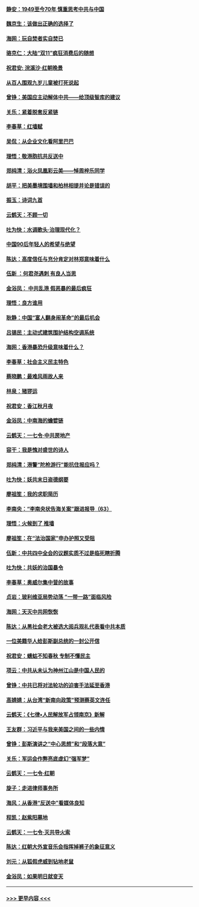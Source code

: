 #### [静安：1949至今70年 慎重思考中共与中国](../pages/nsc993/n11651244.md?t=11140944) 
#### [魏京生：该做出正确的选择了](../pages/nsc993/n11653084.md?t=11140944) 
#### [海网：玩自焚者实自焚已](../pages/nsc993/n11652423.md?t=11140944) 
#### [骆克仁：大陆“双11”疯狂消费后的随想](../pages/nsc993/n11652305.md?t=11140944) 
#### [祝君安: 浣溪沙·红朝晚景](../pages/nsc993/n11652258.md?t=11140944) 
#### [从百人围观九岁儿童被打死说起](../pages/nsc993/n11651030.md?t=11140944) 
#### [曾铮：美国应主动解体中共——给顶级智库的建议](../pages/nsc993/n11649888.md?t=11140944) 
#### [关乐：紧着脱套反紧链](../pages/nsc993/n11649069.md?t=11140944) 
#### [李春草：红墙赋](../pages/nsc993/n11646389.md?t=11140944) 
#### [吴侃：从企业文化看阿里巴巴](../pages/nsc993/n11645476.md?t=11140944) 
#### [理悟：敬港胞抗共反送中](../pages/nsc993/n11645466.md?t=11140944) 
#### [郑纯清：浴火凤凰彩云美——悼周梓乐同学](../pages/nsc993/n11645155.md?t=11140944) 
#### [胡平：把美墨境围墙和柏林相提并论是错误的](../pages/nsc993/n11645134.md?t=11140944) 
#### [振玉：诗词九首](../pages/nsc993/n11644081.md?t=11140944) 
#### [云鹤天：不顾一切](../pages/nsc993/n11643508.md?t=11140944) 
#### [吐为快：水调歌头·治理现代化？](../pages/nsc993/n11643485.md?t=11140944) 
#### [中国90后年轻人的希望与绝望](../pages/nsc993/n11642317.md?t=11140944) 
#### [陈达：高度信任与充分肯定对林郑意味着什么](../pages/nsc993/n11641441.md?t=11140944) 
#### [伍新 ：何君尧遇刺 有良人当思](../pages/nsc993/n11641503.md?t=11140944) 
#### [金浴凤： 中共乱港  假恶暴的最后疯狂](../pages/nsc993/n11641495.md?t=11140944) 
#### [理悟：良方谁用](../pages/nsc993/n11641463.md?t=11140944) 
#### [耿静：中国“富人翻身闹革命”的最后机会](../pages/nsc993/n11640655.md?t=11140944) 
#### [吕锡民：主动式建筑围护结构空调系统](../pages/nsc993/n11640168.md?t=11140944) 
#### [海网：香港暴恐升级意味着什么？](../pages/nsc993/n11635904.md?t=11140944) 
#### [李春草：社会主义民主特色](../pages/nsc993/n11634657.md?t=11140944) 
#### [蔡晓鹏：最难风雨故人来](../pages/nsc993/n11633145.md?t=11140944) 
#### [林泉：猪猡运](../pages/nsc993/n11631469.md?t=11140944) 
#### [祝君安：香江秋月夜](../pages/nsc993/n11631440.md?t=11140944) 
#### [金浴凤：中南海的蟾嬖链](../pages/nsc993/n11631290.md?t=11140944) 
#### [云鹤天：一七令·中共房地产](../pages/nsc993/n11630084.md?t=11140944) 
#### [容干：我是愧对盛世的诗人](../pages/nsc993/n11630059.md?t=11140944) 
#### [郑纯清：港警“陀枪游行”能抗住报应吗？](../pages/nsc993/n11629999.md?t=11140944) 
#### [吐为快：妖共末日盗德纲要](../pages/nsc993/n11628610.md?t=11140944) 
#### [廖祖笙：我的求职简历](../pages/nsc993/n11628492.md?t=11140944) 
#### [李南央：“李南央状告海关案”跟进报导（63）](../pages/nsc993/n11627039.md?t=11140944) 
#### [理悟：火候到了 推墙](../pages/nsc993/n11626917.md?t=11140944) 
#### [廖祖笙：在“法治国家”申办护照又受阻](../pages/nsc993/n11626500.md?t=11140944) 
#### [伍新：中共四中全会的议题实质不过是临死瞎折腾](../pages/nsc993/n11621774.md?t=11140944) 
#### [吐为快：共妖的治国暴令](../pages/nsc993/n11621401.md?t=11140944) 
#### [李春草：奥威尔集中营的故事](../pages/nsc993/n11621373.md?t=11140944) 
#### [贞岩：玻利维亚局势动荡 “一带一路”面临风险](../pages/nsc993/n11619480.md?t=11140944) 
#### [海网：天灭中共网恢恢](../pages/nsc993/n11618261.md?t=11140944) 
#### [陈达：从黑社会老大被选大阅兵观礼代表看中共本质](../pages/nsc993/n11618229.md?t=11140944) 
#### [一位美籍华人给彭斯副总统的一封公开信](../pages/nsc993/n11616906.md?t=11140944) 
#### [祝君安：蟪蛄不知春秋  专制不懂民主](../pages/nsc993/n11616882.md?t=11140944) 
#### [项云：中共从未认为神州江山是中国人民的](../pages/nsc993/n11616763.md?t=11140944) 
#### [曾铮：中共已将对法轮功的迫害手法延至香港](../pages/nsc993/n11616561.md?t=11140944) 
#### [高婧婧：从台湾“新南向政策”预测蔡英文连任](../pages/nsc993/n11616518.md?t=11140944) 
#### [云鹤天：《七律▪人民解放军占领南京》新解](../pages/nsc993/n11616490.md?t=11140944) 
#### [王友群：习近平与我来美国之间的一些内情](../pages/nsc993/n11615052.md?t=11140944) 
#### [曾铮：彭斯演讲之“中心思想”和“段落大意”](../pages/nsc993/n11615020.md?t=11140944) 
#### [关乐：军运会作弊亮底虚幻“强军梦”](../pages/nsc993/n11615008.md?t=11140944) 
#### [云鹤天：一七令‧红朝](../pages/nsc993/n11615000.md?t=11140944) 
#### [旋子：走进律师事务所](../pages/nsc993/n11614894.md?t=11140944) 
#### [海风：从香港“反送中”看媒体良知](../pages/nsc993/n11614480.md?t=11140944) 
#### [程凯：赵紫阳墓地](../pages/nsc993/n11614464.md?t=11140944) 
#### [云鹤天：一七令‧灭共导火索](../pages/nsc993/n11613471.md?t=11140944) 
#### [陈达：红朝大外宣音乐会指挥掉裤子的象征意义](../pages/nsc993/n11613456.md?t=11140944) 
#### [刘元：从狐假虎威到钻地老鼠](../pages/nsc993/n11612832.md?t=11140944) 
#### [金浴凤：如果明日就变天](../pages/nsc993/n11611135.md?t=11140944) 

----
#### [ >>> 更早内容 <<< ](../indexes/nsc993-earlier.md)
